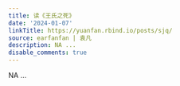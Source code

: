 ```yaml
---
title: 读《王氏之死》
date: '2024-01-07'
linkTitle: https://yuanfan.rbind.io/posts/sjq/
source: earfanfan | 袁凡
description: NA ...
disable_comments: true
---
```

NA ...